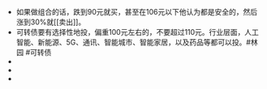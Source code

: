 - 如果做组合的话，跌到90元就买，甚至在106元以下他认为都是安全的，然后涨到30%就[[卖出]]。
- 可转债要有选择性地投，偏重100元左右的，不要超过110元。行业层面，人工智能、新能源、5G、通讯、智能城市、智能家居，以及药品等都可以投。#林园 #可转债
-
-
-